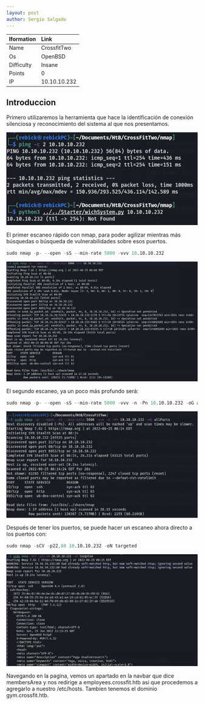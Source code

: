 ```yaml
---
layout: post
author: Sergio Salgado
---
```


|     Iformation         |      Link          |
|:-----------------------|:-------------------|
| Name                   | CrossfitTwo        |
| Os                     | OpenBSD            |
| Difficulty             | Insane             |
| Points                 |  0                 |
| IP                     | 10.10.10.232       |

## [](#header-2)Introduccion

Primero utilizaremos la herramienta que hace la identificación de conexión silenciosa y reconocimiento del sistema al que nos presentamos.

![Scan 1](/assets/images/CrossfitTwo/scan1.png)

El primer escaneo rápido con nmap, para poder agilizar mientras más búsquedas o búsqueda de vulnerabilidades sobre esos puertos.

```s
sudo nmap -p- --open -sS --min-rate 5000 -vvv 10.10.10.232
```

![nmap 1](/assets/images/CrossfitTwo/nmap1.png)

El segundo escaneo, ya un poco más profundo será:

```s
sudo nmap -p- --open -sS --min-rate 5000 -vvv -n -Pn 10.10.10.232 -oG allPorts
```

![nmap 2](/assets/images/CrossfitTwo/nmap2.png)

Después de tener los puertos, se puede hacer un escaneo ahora directo a los puertos con:

```s
sudo nmap -sCV -p22,80 10.10.10.232 -oN targeted
```

![nmap 3](/assets/images/CrossfitTwo/nmap3.png)

Navegando en la pagina, vemos un apartado en la navbar que dice membersArea y nos redirige a employees.crossfit.htb asi que procedemos a agregarlo a nuestro /etc/hosts. Tambien tenemos el dominio gym.crossfit.htb.